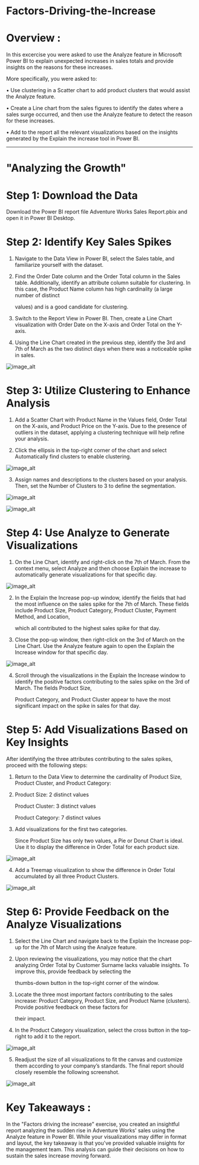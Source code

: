 # Factors-Driving-the-Increase

# Overview :

In this excercise you were asked to use the Analyze feature in Microsoft Power BI to explain unexpected increases in sales totals and provide insights on the reasons for these increases. 

More specifically, you were asked to:

   • Use clustering in a Scatter chart to add product clusters that would assist the Analyze feature.

   • Create a Line chart from the sales figures to identify the dates where a sales surge occurred, and then use the Analyze feature to detect the reason for these increases.

   • Add to the report all the relevant visualizations based on the insights generated by the Explain the increase tool in Power BI.

----------------------------------------------------------------------------------------------------------------------------------------------------------------------------------------------

# "Analyzing the Growth"

# Step 1: Download the Data

  Download the Power BI report file Adventure Works Sales Report.pbix and open it in Power BI Desktop.

# Step 2: Identify Key Sales Spikes

  1. Navigate to the Data View in Power BI, select the Sales table, and familiarize yourself with the dataset.

  2. Find the Order Date column and the Order Total column in the Sales table. Additionally, identify an attribute column suitable for clustering. In this case, the Product Name column has high cardinality (a large number of distinct 

     values) and is a good candidate for clustering.

  3. Switch to the Report View in Power BI. Then, create a Line Chart visualization with Order Date on the X-axis and Order Total on the Y-axis.

  4. Using the Line Chart created in the previous step, identify the 3rd and 7th of March as the two distinct days when there was a noticeable spike in sales.

![image_alt](https://github.com/DSgenes/Factors-Driving-the-Increase/blob/f819fc43dc0ea7e7c7775ee12dd97142e32cf886/Screenshot%201.png)

# Step 3: Utilize Clustering to Enhance Analysis

  1. Add a Scatter Chart with Product Name in the Values field, Order Total on the X-axis, and Product Price on the Y-axis. Due to the presence of outliers in the dataset, applying a clustering technique will help refine your analysis.

  2. Click the ellipsis in the top-right corner of the chart and select Automatically find clusters to enable clustering.

![image_alt](https://github.com/DSgenes/Factors-Driving-the-Increase/blob/72690e6d79e87870932c7cbf35d0c06b858ec0d3/Screenshot%202.png)

  3. Assign names and descriptions to the clusters based on your analysis. Then, set the Number of Clusters to 3 to define the segmentation.

![image_alt](https://github.com/DSgenes/Factors-Driving-the-Increase/blob/84d74b50d6b9db00396ca2ee4a344920702cfd3a/Screenshot%203.png)

![image_alt](https://github.com/DSgenes/Factors-Driving-the-Increase/blob/26082ac8e095ef7c0e71ea37ec1926a3606dc7f8/Screenshot%204.png)

# Step 4: Use Analyze to Generate Visualizations

  1. On the Line Chart, identify and right-click on the 7th of March. From the context menu, select Analyze and then choose Explain the increase to automatically generate visualizations for that specific day.

![image_alt](https://github.com/DSgenes/Factors-Driving-the-Increase/blob/8d35fc7e1ab10c354d21c2ad74073bad17f2cd51/Screenshot%205.png)

  2. In the Explain the Increase pop-up window, identify the fields that had the most influence on the sales spike for the 7th of March. These fields include Product Size, Product Category, Product Cluster, Payment Method, and Location, 
 
     which all contributed to the highest sales spike for that day.

  3. Close the pop-up window, then right-click on the 3rd of March on the Line Chart. Use the Analyze feature again to open the Explain the Increase window for that specific day.

![image_alt](https://github.com/DSgenes/Factors-Driving-the-Increase/blob/b890f6897d08932f92dceecb293f21ed953113b7/Screenshot%207.png)

  4. Scroll through the visualizations in the Explain the Increase window to identify the positive factors contributing to the sales spike on the 3rd of March. The fields Product Size, 
 
     Product Category, and Product Cluster appear to have the most significant impact on the spike in sales for that day.

# Step 5: Add Visualizations Based on Key Insights

  After identifying the three attributes contributing to the sales spikes, proceed with the following steps:

  1. Return to the Data View to determine the cardinality of Product Size, Product Cluster, and Product Category:

  2. Product Size: 2 distinct values

     Product Cluster: 3 distinct values

     Product Category: 7 distinct values

  3. Add visualizations for the first two categories.

     Since Product Size has only two values, a Pie or Donut Chart is ideal. Use it to display the difference in Order Total for each product size.

![image_alt](https://github.com/DSgenes/Factors-Driving-the-Increase/blob/3ca938585ff345af7da3fe0bdbfe3a6c17fae66e/Screenshot%208.png)

  4. Add a Treemap visualization to show the difference in Order Total accumulated by all three Product Clusters.

![image_alt](https://github.com/DSgenes/Factors-Driving-the-Increase/blob/f36de7c2fc45e569a14bd976b832c549014b81aa/Screenshot%209.png)

# Step 6: Provide Feedback on the Analyze Visualizations

  1. Select the Line Chart and navigate back to the Explain the Increase pop-up for the 7th of March using the Analyze feature.

  2. Upon reviewing the visualizations, you may notice that the chart analyzing Order Total by Customer Surname lacks valuable insights. To improve this, provide feedback by selecting the

     thumbs-down button in the top-right corner of the window.

  3. Locate the three most important factors contributing to the sales increase: Product Category, Product Size, and Product Name (clusters). Provide positive feedback on these factors for

     their impact.

  4. In the Product Category visualization, select the cross button in the top-right to add it to the report.

![image_alt](https://github.com/DSgenes/Factors-Driving-the-Increase/blob/691a26a553ba8385990cefe36ca4c03a70f5548e/Screenshot%2010.png)

  5. Readjust the size of all visualizations to fit the canvas and customize them according to your company’s standards. The final report should closely resemble the following screenshot.

![image_alt](https://github.com/DSgenes/Factors-Driving-the-Increase/blob/e128d545239211ac9a3f8e171dd0b163f40be371/Screenshot%2011.png)

# Key Takeaways : 

In the "Factors driving the increase" exercise, you created an insightful report analyzing the sudden rise in Adventure Works' sales using the Analyze feature in Power BI. While your visualizations may differ in format and layout, the key takeaway is that you've provided valuable insights for the management team. This analysis can guide their decisions on how to sustain the sales increase moving forward.
